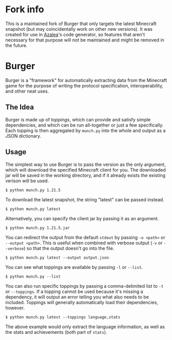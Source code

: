 # Fork info

This is a maintained fork of Burger that only targets the latest Minecraft
snapshot (but may coincidentally work on other new versions). It was created for
use in [Azalea](https://github.com/mat-1/azalea)'s code generator, so features
that aren't necessary for that purpose will not be maintained and might be
removed in the future.

# Burger

Burger is a "framework" for automatically extracting data from the Minecraft
game for the purpose of writing the protocol specification, interoperability,
and other neat uses.

## The Idea

Burger is made up of _toppings_, which can provide and satisfy simple
dependencies, and which can be run all-together or just a few specifically. Each
topping is then aggregated by `munch.py` into the whole and output as a JSON
dictionary.

## Usage

The simplest way to use Burger is to pass the version as the only argument,
which will download the specified Minecraft client for you. The downloaded jar
will be saved in the working directory, and if it already exists the existing
verison will be used.

    $ python munch.py 1.21.5

To download the latest snapshot, the string "latest" can be passed instead.

    $ python munch.py latest

Alternatively, you can specify the client jar by passing it as an argument.

    $ python munch.py 1.21.5.jar

You can redirect the output from the default `stdout` by passing `-o <path>` or
`--output <path>`. This is useful when combined with verbose output (`-v` or
`--verbose`) so that the output doesn't go into the file.

    $ python munch.py latest --output output.json

You can see what toppings are available by passing `-l` or `--list`.

    $ python munch.py --list

You can also run specific toppings by passing a comma-delimited list to `-t` or
`--toppings`. If a topping cannot be used because it's missing a dependency, it
will output an error telling you what also needs to be included. Toppings will
generally automatically load their dependencies, however.

    $ python munch.py latest --toppings language,stats

The above example would only extract the language information, as well as the
stats and achievements (both part of `stats`).
